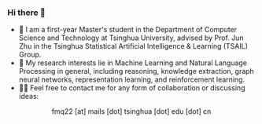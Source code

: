 ### Hi there 👋

- 🚩 I am a first-year Master's student in the Department of Computer Science and Technology at Tsinghua University, advised by Prof. Jun Zhu in the Tsinghua Statistical Artificial Intelligence & Learning (TSAIL) Group.
- 🔭 My research interests lie in Machine Learning and Natural Language Processing in general, including reasoning, knowledge extraction, graph neural networks, representation learning, and reinforcement learning.
- 🙋‍♂️ Feel free to contact me for any form of collaboration or discussing ideas:

<p align="center">fmq22 [at] mails [dot] tsinghua [dot] edu [dot] cn</p>

<!--
[![Gmail Badge](https://img.shields.io/badge/-fmq22@mails.tsinghua.edu.cn-911581?style=social-square&link=mailto:fmq22@mails.tsinghua.edu.cn)](mailto:fmq22@mails.tsinghua.edu.cn)
[![Linkedin Badge](https://img.shields.io/badge/-armandotelesfortes-0077b5?style=social-square&logo=Linkedin&logoColor=white&link=https://www.linkedin.com/in/armandotelesfortes/)](https://www.linkedin.com/in/armandotelesfortes/)
![visitors](https://visitor-badge.glitch.me/badge?page_id=atfortes.atfortes&left_color=green&right_color=red)
![Github Stats](https://github-readme-stats.vercel.app/api?username=atfortes&count_private=true&show_icons=true&include_all_commits=true)
![Top Langs](https://github-readme-stats.vercel.app/api/top-langs/?username=atfortes&hide=TeX&layout=compact&count_private=true)
-->
